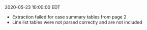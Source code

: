 2020-05-23 10:00:00 EDT


- Extraction failed for case summary tables from page 2
- Line list tables were not parsed correctly and are not included
